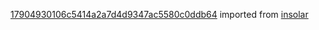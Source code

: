 [17904930106c5414a2a7d4d9347ac5580c0ddb64](https://github.com/insolar/insolar/commit/17904930106c5414a2a7d4d9347ac5580c0ddb64) imported from [insolar](https://github.com/insolar/insolar)
